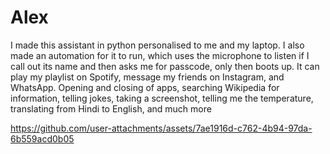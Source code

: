 # Alex
I made this assistant in python personalised to me and my laptop.
I also made an automation for it to run, which uses the  microphone to listen if I call out its name and then asks me for passcode, only then boots up.
It can play my playlist on Spotify, message my friends on Instagram, and WhatsApp.
Opening and closing of apps, searching Wikipedia for information, telling jokes, taking a screenshot, telling me the temperature, translating from Hindi to English, and much more





https://github.com/user-attachments/assets/7ae1916d-c762-4b94-97da-6b559acd0b05






